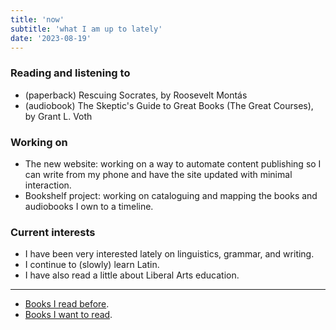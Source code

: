 ```yaml
---
title: 'now'
subtitle: 'what I am up to lately'
date: '2023-08-19'
---
```



### Reading and listening to

- (paperback) Rescuing Socrates, by Roosevelt Montás
- (audiobook) The Skeptic's Guide to Great Books (The Great Courses), by Grant L. Voth

### Working on

- The new website: working on a way to automate content publishing so I can write from my phone and have the site updated with minimal interaction.
- Bookshelf project: working on cataloguing and mapping the books and audiobooks I own to a timeline.

### Current interests

- I have been very interested lately on linguistics, grammar, and writing.
- I continue to (slowly) learn Latin.
- I have also read a little about Liberal Arts education.


----

- [Books I read before](/notes/finished_books).
- [Books I want to read](/notes/to_read).